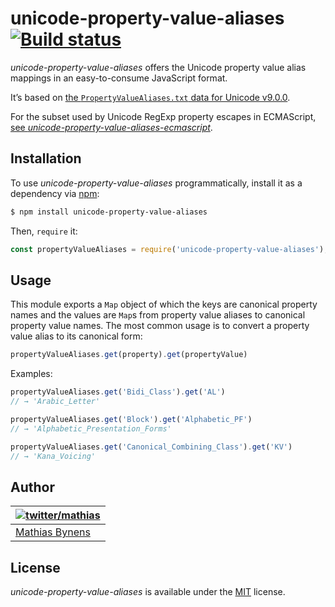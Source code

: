 # unicode-property-value-aliases [![Build status](https://travis-ci.org/mathiasbynens/unicode-property-value-aliases.svg?branch=master)](https://travis-ci.org/mathiasbynens/unicode-property-value-aliases)

_unicode-property-value-aliases_ offers the Unicode property value alias mappings in an easy-to-consume JavaScript format.

It’s based on [the `PropertyValueAliases.txt` data for Unicode v9.0.0](http://unicode.org/Public/9.0.0/ucd/PropertyValueAliases.txt).

For the subset used by Unicode RegExp property escapes in ECMAScript, [see _unicode-property-value-aliases-ecmascript_](https://github.com/mathiasbynens/unicode-property-value-aliases-ecmascript).

## Installation

To use _unicode-property-value-aliases_ programmatically, install it as a dependency via [npm](https://www.npmjs.com/):

```bash
$ npm install unicode-property-value-aliases
```

Then, `require` it:

```js
const propertyValueAliases = require('unicode-property-value-aliases');
```

## Usage

This module exports a `Map` object of which the keys are canonical property names and the values are `Map`s from property value aliases to canonical property value names. The most common usage is to convert a property value alias to its canonical form:

```js
propertyValueAliases.get(property).get(propertyValue)
```

Examples:

```js
propertyValueAliases.get('Bidi_Class').get('AL')
// → 'Arabic_Letter'

propertyValueAliases.get('Block').get('Alphabetic_PF')
// → 'Alphabetic_Presentation_Forms'

propertyValueAliases.get('Canonical_Combining_Class').get('KV')
// → 'Kana_Voicing'
```

## Author

| [![twitter/mathias](https://gravatar.com/avatar/24e08a9ea84deb17ae121074d0f17125?s=70)](https://twitter.com/mathias "Follow @mathias on Twitter") |
|---|
| [Mathias Bynens](https://mathiasbynens.be/) |

## License

_unicode-property-value-aliases_ is available under the [MIT](https://mths.be/mit) license.
